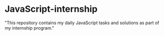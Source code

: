 # JavaScript-internship
"This repository contains my daily JavaScript tasks and solutions as part of my internship program."
